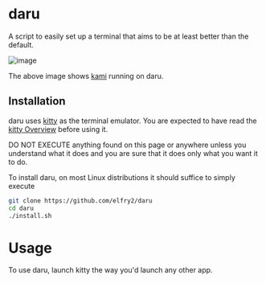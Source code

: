 # daru
A script to easily set up a terminal that aims to be at least better than the default.

![image](https://github.com/user-attachments/assets/d9d6613d-34f8-4d49-b67a-d9a113cfb567)

The above image shows [kami](https://github.com/elfry2/kami) running on daru.

## Installation
daru uses [kitty](https://sw.kovidgoyal.net/kitty/) as the terminal emulator. You are expected to have read the [kitty Overview](https://sw.kovidgoyal.net/kitty/overview/) before using it.

DO NOT EXECUTE anything found on this page or anywhere unless you understand what it does and you are sure that it does only what you want it to do.

To install daru, on most Linux distributions it should suffice to simply execute
```bash
git clone https://github.com/elfry2/daru
cd daru
./install.sh
```

# Usage
To use daru, launch kitty the way you'd launch any other app.
